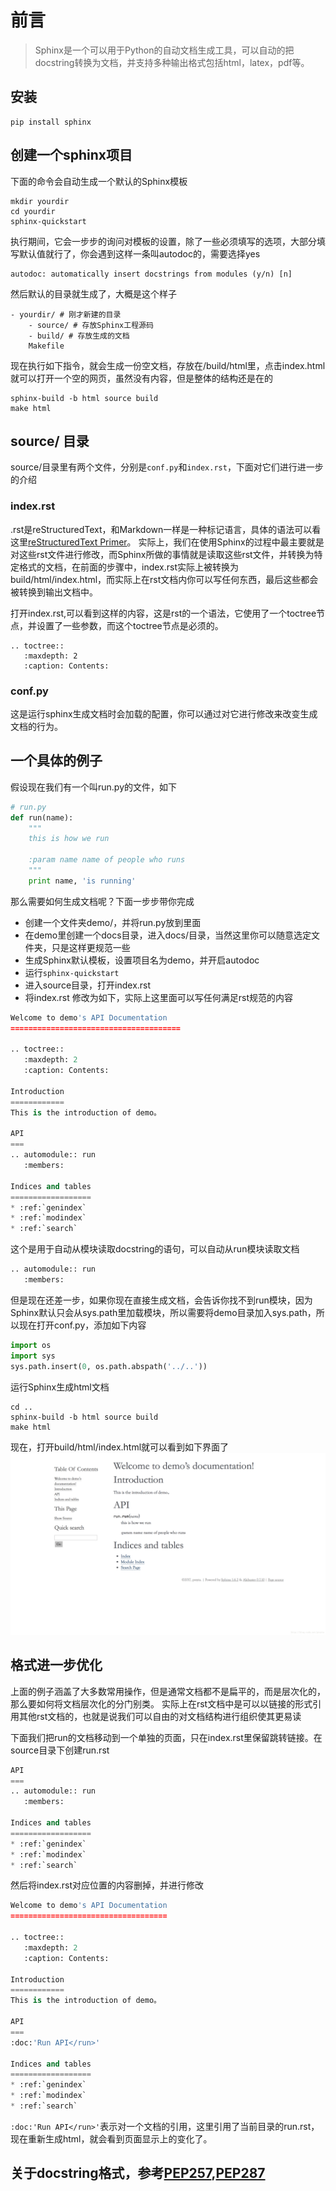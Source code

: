 # 前言
> Sphinx是一个可以用于Python的自动文档生成工具，可以自动的把docstring转换为文档，并支持多种输出格式包括html，latex，pdf等。

## 安装
```shell
pip install sphinx
```

## 创建一个sphinx项目
下面的命令会自动生成一个默认的Sphinx模板
```shell
mkdir yourdir
cd yourdir
sphinx-quickstart
```
执行期间，它会一步步的询问对模板的设置，除了一些必须填写的选项，大部分填写默认值就行了，你会遇到这样一条叫autodoc的，需要选择yes

```shell
autodoc: automatically insert docstrings from modules (y/n) [n]
```

然后默认的目录就生成了，大概是这个样子
```shell
- yourdir/ # 刚才新建的目录
    - source/ # 存放Sphinx工程源码
    - build/ # 存放生成的文档
    Makefile
```

现在执行如下指令，就会生成一份空文档，存放在/build/html里，点击index.html就可以打开一个空的网页，虽然没有内容，但是整体的结构还是在的
```shell
sphinx-build -b html source build
make html
```

## source/ 目录
source/目录里有两个文件，分别是`conf.py`和`index.rst`，下面对它们进行进一步的介绍

### index.rst
.rst是reStructuredText，和Markdown一样是一种标记语言，具体的语法可以看这里[reStructuredText Primer](https://www.sphinx-doc.org/en/master/usage/restructuredtext/basics.html)。
实际上，我们在使用Sphinx的过程中最主要就是对这些rst文件进行修改，而Sphinx所做的事情就是读取这些rst文件，并转换为特定格式的文档，在前面的步骤中，index.rst实际上被转换为build/html/index.html，而实际上在rst文档内你可以写任何东西，最后这些都会被转换到输出文档中。

打开index.rst,可以看到这样的内容，这是rst的一个语法，它使用了一个toctree节点，并设置了一些参数，而这个toctree节点是必须的。
```shell
.. toctree::
   :maxdepth: 2
   :caption: Contents:
```

### conf.py
这是运行sphinx生成文档时会加载的配置，你可以通过对它进行修改来改变生成文档的行为。

## 一个具体的例子
假设现在我们有一个叫run.py的文件，如下
```python 
# run.py
def run(name):
    """
    this is how we run

    :param name name of people who runs
    """
    print name, 'is running'
```

那么需要如何生成文档呢？下面一步步带你完成
- 创建一个文件夹demo/，并将run.py放到里面
- 在demo里创建一个docs目录，进入docs/目录，当然这里你可以随意选定文件夹，只是这样更规范一些
- 生成Sphinx默认模板，设置项目名为demo，并开启autodoc
- 运行`sphinx-quickstart`
- 进入source目录，打开index.rst
- 将index.rst 修改为如下，实际上这里面可以写任何满足rst规范的内容

```python
Welcome to demo's API Documentation
======================================

.. toctree::
   :maxdepth: 2
   :caption: Contents:

Introduction
============
This is the introduction of demo。

API
===
.. automodule:: run
   :members:

Indices and tables
==================
* :ref:`genindex`
* :ref:`modindex`
* :ref:`search`
```

这个是用于自动从模块读取docstring的语句，可以自动从run模块读取文档
```python
.. automodule:: run
   :members:
```

但是现在还差一步，如果你现在直接生成文档，会告诉你找不到run模块，因为Sphinx默认只会从sys.path里加载模块，所以需要将demo目录加入sys.path，所以现在打开conf.py，添加如下内容
```python
import os
import sys
sys.path.insert(0, os.path.abspath('../..'))
```

运行Sphinx生成html文档
```shell
cd ..
sphinx-build -b html source build
make html
```
现在，打开build/html/index.html就可以看到如下界面了
![template.png](template.png)

## 格式进一步优化
上面的例子涵盖了大多数常用操作，但是通常文档都不是扁平的，而是层次化的，那么要如何将文档层次化的分门别类。
实际上在rst文档中是可以以链接的形式引用其他rst文档的，也就是说我们可以自由的对文档结构进行组织使其更易读

下面我们把run的文档移动到一个单独的页面，只在index.rst里保留跳转链接。在source目录下创建run.rst
```python
API
===
.. automodule:: run
   :members:

Indices and tables
==================
* :ref:`genindex`
* :ref:`modindex`
* :ref:`search`
```

然后将index.rst对应位置的内容删掉，并进行修改
```python
Welcome to demo's API Documentation
===================================

.. toctree::
   :maxdepth: 2
   :caption: Contents:

Introduction
============
This is the introduction of demo。

API
===
:doc:'Run API</run>'

Indices and tables
==================
* :ref:`genindex`
* :ref:`modindex`
* :ref:`search`
```

`:doc:'Run API</run>'`表示对一个文档的引用，这里引用了当前目录的run.rst，现在重新生成html，就会看到页面显示上的变化了。

## 关于docstring格式，参考[PEP257](https://www.python.org/dev/peps/pep-0257/),[PEP287](https://www.python.org/dev/peps/pep-0287/)